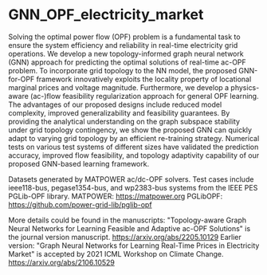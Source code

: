 # GNN_OPF_electricity_market

Solving the optimal power flow (OPF) problem is a fundamental task to ensure the system efficiency and reliability in real-time electricity grid operations. We develop a new topology-informed graph neural network (GNN) approach for predicting the optimal solutions of real-time ac-OPF problem. To incorporate grid topology to the NN model, the proposed GNN-for-OPF framework innovatively exploits the locality property of locational marginal prices and voltage magnitude. Furthermore, we develop a physics-aware (ac-)flow feasibility regularization approach for general OPF learning. The advantages of our proposed designs include reduced model complexity, improved generalizability and feasibility guarantees. By providing the analytical understanding on the graph subspace stability under grid topology contingency, we show the proposed GNN can quickly adapt to varying grid topology by an efficient re-training strategy. Numerical tests on various test systems of different sizes have validated the prediction accuracy, improved flow feasibility, and topology adaptivity capability of our proposed GNN-based learning framework.

Datasets generated by MATPOWER ac/dc-OPF solvers. Test cases include ieee118-bus, pegase1354-bus, and wp2383-bus systems from the IEEE PES PGLib-OPF library.
MATPOWER: https://matpower.org
PGLibOPF: https://github.com/power-grid-lib/pglib-opf

More details could be found in the manuscripts:
"Topology-aware Graph Neural Networks for Learning Feasible and Adaptive ac-OPF Solutions" is the journal version manuscript.
https://arxiv.org/abs/2205.10129
Earlier version:
"Graph Neural Networks for Learning Real-Time Prices in Electricity Market" is accepted by 2021 ICML Workshop on Climate Change. https://arxiv.org/abs/2106.10529


